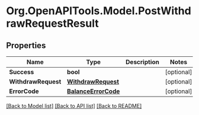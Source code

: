 # Org.OpenAPITools.Model.PostWithdrawRequestResult
## Properties

Name | Type | Description | Notes
------------ | ------------- | ------------- | -------------
**Success** | **bool** |  | [optional] 
**WithdrawRequest** | [**WithdrawRequest**](WithdrawRequest.md) |  | [optional] 
**ErrorCode** | [**BalanceErrorCode**](BalanceErrorCode.md) |  | [optional] 

[[Back to Model list]](../README.md#documentation-for-models) [[Back to API list]](../README.md#documentation-for-api-endpoints) [[Back to README]](../README.md)

